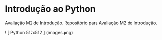 #  Introdução ao Python

Avaliação M2 de Introdução.
Repositório para Avaliação M2 de Introdução.

! [ Python 512x512 ] (images.png)
